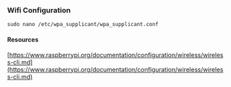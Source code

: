 ### Wifi Configuration

``sudo nano /etc/wpa_supplicant/wpa_supplicant.conf``

#### Resources

[https://www.raspberrypi.org/documentation/configuration/wireless/wireless-cli.md](https://www.raspberrypi.org/documentation/configuration/wireless/wireless-cli.md)

